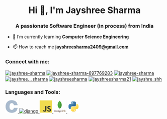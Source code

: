 <h1 align="center">Hi 👋, I'm Jayshree Sharma</h1>
<h3 align="center">A passionate Software Engineer (in process) from India</h3>

- 🌱 I’m currently learning **Computer Science Engineering**

- 📫 How to reach me **jayshreesharma2409@gmail.com**

<h3 align="left">Connect with me:</h3>
<p align="left">
<a href="https://codepen.io/jayshree-sharma" target="blank"><img align="center" src="https://raw.githubusercontent.com/rahuldkjain/github-profile-readme-generator/master/src/images/icons/Social/codepen.svg" alt="jayshree-sharma" height="30" width="40" /></a>
<a href="https://linkedin.com/in/jayshree-sharma-897769283" target="blank"><img align="center" src="https://raw.githubusercontent.com/rahuldkjain/github-profile-readme-generator/master/src/images/icons/Social/linked-in-alt.svg" alt="jayshree-sharma-897769283" height="30" width="40" /></a>
<a href="https://stackoverflow.com/users/23292770/jayshree-sharma" target="blank"><img align="center" src="https://raw.githubusercontent.com/rahuldkjain/github-profile-readme-generator/master/src/images/icons/Social/stack-overflow.svg" alt="jayshree-sharma" height="30" width="40" /></a>
<a href="https://instagram.com/jayshree._.sharma" target="blank"><img align="center" src="https://raw.githubusercontent.com/rahuldkjain/github-profile-readme-generator/master/src/images/icons/Social/instagram.svg" alt="jayshree._.sharma" height="30" width="40" /></a>
<a href="https://www.codechef.com/users/jayshreesharma" target="blank"><img align="center" src="https://cdn.jsdelivr.net/npm/simple-icons@3.1.0/icons/codechef.svg" alt="jayshreesharma" height="30" width="40" /></a>
<a href="https://www.hackerrank.com/jayshreesharma21" target="blank"><img align="center" src="https://raw.githubusercontent.com/rahuldkjain/github-profile-readme-generator/master/src/images/icons/Social/hackerrank.svg" alt="jayshreesharma21" height="30" width="40" /></a>
<a href="https://leetcode.com/jayshree_shh/" target="blank"><img align="center" src="https://raw.githubusercontent.com/rahuldkjain/github-profile-readme-generator/master/src/images/icons/Social/leet-code.svg" alt="jayshre_shh" height="30" width="40" /></a>
</p>

<h3 align="left">Languages and Tools:</h3>
<p align="left"> <a href="https://www.cprogramming.com/" target="_blank" rel="noreferrer"> <img src="https://raw.githubusercontent.com/devicons/devicon/master/icons/c/c-original.svg" alt="c" width="40" height="40"/> </a> <a href="https://www.djangoproject.com/" target="_blank" rel="noreferrer"> <img src="https://cdn.worldvectorlogo.com/logos/django.svg" alt="django" width="40" height="40"/> </a> <a href="https://developer.mozilla.org/en-US/docs/Web/JavaScript" target="_blank" rel="noreferrer"> <img src="https://raw.githubusercontent.com/devicons/devicon/master/icons/javascript/javascript-original.svg" alt="javascript" width="40" height="40"/> </a> <a href="https://www.mongodb.com/" target="_blank" rel="noreferrer"> <img src="https://raw.githubusercontent.com/devicons/devicon/master/icons/mongodb/mongodb-original-wordmark.svg" alt="mongodb" width="40" height="40"/> </a> <a href="https://www.python.org" target="_blank" rel="noreferrer"> <img src="https://raw.githubusercontent.com/devicons/devicon/master/icons/python/python-original.svg" alt="python" width="40" height="40"/> </a> </p>
